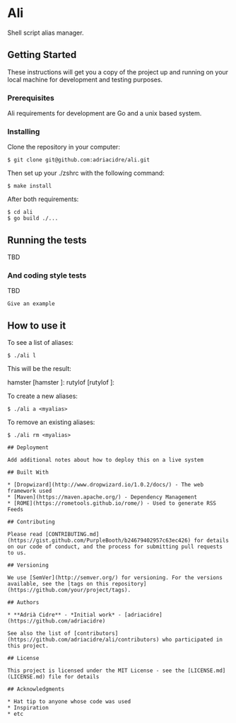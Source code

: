 # Ali

Shell script alias manager.

## Getting Started

These instructions will get you a copy of the project up and running on your local machine for development and testing purposes. 

### Prerequisites

Ali requirements for development are Go and a unix based system.

### Installing

Clone the repository in your computer:

```
$ git clone git@github.com:adriacidre/ali.git
```

Then set up your ./zshrc with the following command:

```
$ make install
```

After both requirements:

```
$ cd ali
$ go build ./...
```


## Running the tests

TBD


### And coding style tests

TBD

```
Give an example
```

## How to use it

To see a list of aliases:

```
$ ./ali l
```

This will be the result:

hamster [hamster <parameters>]:<alias description>
rutylof [rutylof <parameters>]:<alias description>

To create a new aliases:

```
$ ./ali a <myalias>
```
To remove an existing aliases:

```
$ ./ali rm <myalias>

## Deployment

Add additional notes about how to deploy this on a live system

## Built With

* [Dropwizard](http://www.dropwizard.io/1.0.2/docs/) - The web framework used
* [Maven](https://maven.apache.org/) - Dependency Management
* [ROME](https://rometools.github.io/rome/) - Used to generate RSS Feeds

## Contributing

Please read [CONTRIBUTING.md](https://gist.github.com/PurpleBooth/b24679402957c63ec426) for details on our code of conduct, and the process for submitting pull requests to us.

## Versioning

We use [SemVer](http://semver.org/) for versioning. For the versions available, see the [tags on this repository](https://github.com/your/project/tags).

## Authors

* **Adrià Cidre** - *Initial work* - [adriacidre](https://github.com/adriacidre)

See also the list of [contributors](https://github.com/adriacidre/ali/contributors) who participated in this project.

## License

This project is licensed under the MIT License - see the [LICENSE.md](LICENSE.md) file for details

## Acknowledgments

* Hat tip to anyone whose code was used
* Inspiration
* etc
